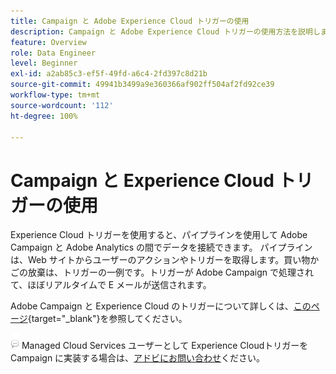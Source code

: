 ```yaml
---
title: Campaign と Adobe Experience Cloud トリガーの使用
description: Campaign と Adobe Experience Cloud トリガーの使用方法を説明します
feature: Overview
role: Data Engineer
level: Beginner
exl-id: a2ab85c3-ef5f-49fd-a6c4-2fd397c8d21b
source-git-commit: 49941b3499a9e360366af902ff504af2fd92ce39
workflow-type: tm+mt
source-wordcount: '112'
ht-degree: 100%

---
```


# Campaign と Experience Cloud トリガーの使用

Experience Cloud トリガーを使用すると、パイプラインを使用して Adobe Campaign と Adobe Analytics の間でデータを接続できます。 パイプラインは、Web サイトからユーザーのアクションやトリガーを取得します。買い物かごの放棄は、トリガーの一例です。トリガーが Adobe Campaign で処理されて、ほぼリアルタイムで E メールが送信されます。

Adobe Campaign と Experience Cloud のトリガーについて詳しくは、[このページ](https://experienceleague.adobe.com/docs/campaign-classic/using/integrating-with-adobe-experience-cloud/experience-triggers/about-triggers.html?lang=ja){target=&quot;_blank&quot;}を参照してください。

![](../assets/do-not-localize/speech.png) Managed Cloud Services ユーザーとして Experience Cloudトリガーを Campaign に実装する場合は、[アドビにお問い合わせ](../start/campaign-faq.md#support)ください。
